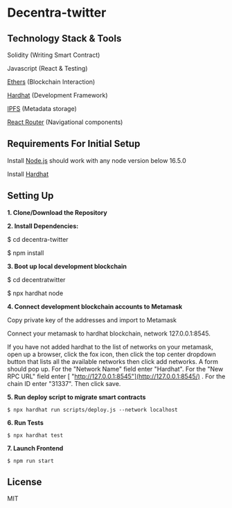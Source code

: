 # Decentra-twitter

## Technology Stack & Tools

Solidity (Writing Smart Contract)

Javascript (React & Testing)

[Ethers](https://docs.ethers.io/v5/)
 (Blockchain Interaction)
 
[Hardhat](https://hardhat.org/)
(Development Framework)

[IPFS](https://ipfs.io/)
(Metadata storage)

[React Router](https://v5.reactrouter.com/)
(Navigational components)

## Requirements For Initial Setup

Install
[Node.js](https://nodejs.org/en/)
should work with any node version below 16.5.0

Install
[Hardhat](https://hardhat.org/)

## Setting Up

**1. Clone/Download the Repository**

**2. Install Dependencies:**


$ cd decentra-twitter

$ npm install

**3. Boot up local development blockchain**

$ cd decentratwitter

$ npx hardhat node

**4. Connect development blockchain accounts to Metamask**

Copy private key of the addresses and import to Metamask

Connect your metamask to hardhat blockchain, network 127.0.0.1:8545.

If you have not added hardhat to the list of networks on your metamask, open up a browser, click the fox icon, then click the top center dropdown button that lists all the available networks then click add networks. A form should pop up. For the "Network Name" field enter "Hardhat". For the "New RPC URL" field enter
[ "http://127.0.0.1:8545"](http://127.0.0.1:8545/)
. For the chain ID enter "31337". Then click save.

**5. Run deploy script to migrate smart contracts**

`$ npx hardhat run scripts/deploy.js --network localhost`

**6. Run Tests**

`$ npx hardhat test`

**7. Launch Frontend**

`$ npm run start`

## License

MIT



